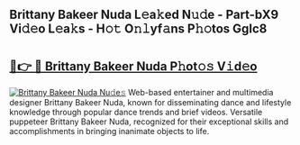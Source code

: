 ## Brittany Bakeer Nuda L𝚎a𝚔ed N𝚞𝚍e - Part-bX9 Vi𝚍𝚎o L𝚎a𝚔s - H𝚘𝚝 O𝚗𝚕yf𝚊ns P𝚑𝚘tos GgIc8

# <h2><a href="http://kf3cjrp.oniu.top/?m=Brittany+Bakeer+Nuda">🔗👉 🔴 Brittany Bakeer Nuda P𝚑ot𝚘𝚜 V𝚒d𝚎o</a></h2>

[![Brittany Bakeer Nuda Nu𝚍e𝚜](https://i.imgur.com/0qMVB7G.gif)](http://kf3cjrp.oniu.top/?m=Brittany+Bakeer+Nuda)
Web-based entertainer and multimedia designer Brittany Bakeer Nuda, known for disseminating dance and lifestyle knowledge through popular dance trends and brief videos. Versatile puppeteer Brittany Bakeer Nuda, recognized for their exceptional skills and accomplishments in bringing inanimate objects to life.  
